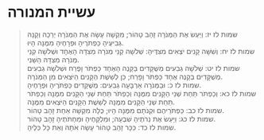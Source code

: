 # עשיית המנורה

> שמות לז יז: וַיַּעַשׂ אֶת הַמְּנֹרָה זָהָב טָהוֹר; מִקְשָׁה עָשָׂה אֶת הַמְּנֹרָה יְרֵכָהּ וְקָנָהּ גְּבִיעֶיהָ כַּפְתֹּרֶיהָ וּפְרָחֶיהָ מִמֶּנָּה הָיוּ.  
> שמות לז יח: וְשִׁשָּׁה קָנִים יֹצְאִים מִצִּדֶּיהָ:  שְׁלֹשָׁה קְנֵי מְנֹרָה מִצִּדָּהּ הָאֶחָד וּשְׁלֹשָׁה קְנֵי מְנֹרָה מִצִּדָּהּ הַשֵּׁנִי.  
> שמות לז יט: שְׁלֹשָׁה גְבִעִים מְשֻׁקָּדִים בַּקָּנֶה הָאֶחָד כַּפְתֹּר וָפֶרַח וּשְׁלֹשָׁה גְבִעִים מְשֻׁקָּדִים בְּקָנֶה אֶחָד כַּפְתֹּר וָפָרַח; כֵּן לְשֵׁשֶׁת הַקָּנִים הַיֹּצְאִים מִן הַמְּנֹרָה.  
> שמות לז כ: וּבַמְּנֹרָה אַרְבָּעָה גְבִעִים:  מְשֻׁקָּדִים כַּפְתֹּרֶיהָ וּפְרָחֶיהָ.  
> שמות לז כא: וְכַפְתֹּר תַּחַת שְׁנֵי הַקָּנִים מִמֶּנָּה וְכַפְתֹּר תַּחַת שְׁנֵי הַקָּנִים מִמֶּנָּה וְכַפְתֹּר תַּחַת שְׁנֵי הַקָּנִים מִמֶּנָּה לְשֵׁשֶׁת הַקָּנִים הַיֹּצְאִים מִמֶּנָּה.  
> שמות לז כב: כַּפְתֹּרֵיהֶם וּקְנֹתָם מִמֶּנָּה הָיוּ; כֻּלָּהּ מִקְשָׁה אַחַת זָהָב טָהוֹר.  
> שמות לז כג: וַיַּעַשׂ אֶת נֵרֹתֶיהָ שִׁבְעָה; וּמַלְקָחֶיהָ וּמַחְתֹּתֶיהָ זָהָב טָהוֹר.  
> שמות לז כד: כִּכָּר זָהָב טָהוֹר עָשָׂה אֹתָהּ וְאֵת כָּל כֵּלֶיהָ.   
 

